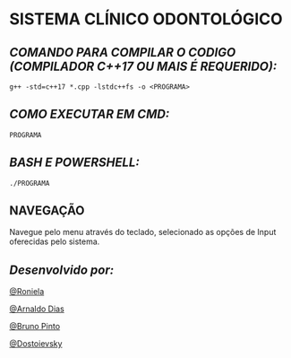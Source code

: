 # SISTEMA CLÍNICO ODONTOLÓGICO

## *COMANDO PARA COMPILAR O CODIGO (COMPILADOR C++17 OU MAIS É REQUERIDO):*

`g++ -std=c++17 *.cpp -lstdc++fs -o <PROGRAMA>`

## *COMO EXECUTAR EM CMD:* 

`PROGRAMA`

## *BASH E POWERSHELL:* 

`./PROGRAMA`

## NAVEGAÇÃO

Navegue pelo menu através do teclado, selecionado as opções de Input oferecidas
pelo sistema.

## *Desenvolvido por:*

[@Roniela](https://github.com/Roniela070811)

[@Arnaldo Dias](https://github.com/Arnaldias)

[@Bruno Pinto](https://github.com/bruno-augusto-pinto)

[@Dostoievsky](https://github.com/dostoievsky)





